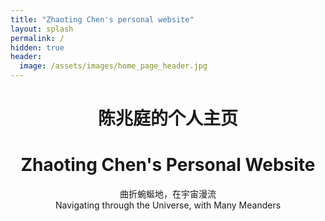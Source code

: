 ```yaml
---
title: "Zhaoting Chen's personal website"
layout: splash
permalink: /
hidden: true
header:
  image: /assets/images/home_page_header.jpg
---
```


<center> <h1>陈兆庭的个人主页</h1> </center>
<center> <h1>Zhaoting Chen's Personal Website</h1> </center>
<center> 曲折蜿蜒地，在宇宙漫流 </center>
<center> Navigating through the Universe, with Many Meanders </center>
